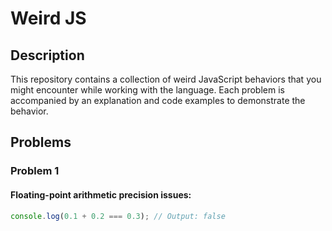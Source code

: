 # Weird JS

## Description
This repository contains a collection of weird JavaScript behaviors that you might encounter while working with the language. Each problem is accompanied by an explanation and code examples to demonstrate the behavior.

## Problems

### Problem 1
#### Floating-point arithmetic precision issues:
```javascript
console.log(0.1 + 0.2 === 0.3); // Output: false
```